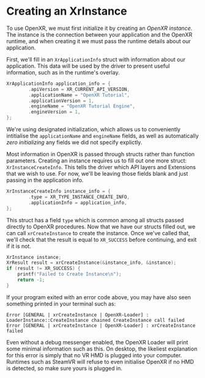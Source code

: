 # Creating an XrInstance

To use OpenXR, we must first initialize it by creating an _OpenXR instance_.
The instance is the connection between your application and the OpenXR runtime, and when
creating it we must pass the runtime details about our application.

First, we'll fill in an `XrApplicationInfo` struct with information about our application. 
This data will be used by the driver to present useful information, such as in the runtime's overlay.

```c
XrApplicationInfo application_info = {
        .apiVersion = XR_CURRENT_API_VERSION,
        .applicationName = "OpenXR Tutorial",
        .applicationVersion = 1,
        .engineName = "OpenXR Tutorial Engine",
        .engineVersion = 1,
};
```

We're using designated initialization, which allows us to conveniently intitialise the
`applicationName` and `engineName` fields, as well as automatically _zero initializing_ any fields
we did not specify explictly.

Most information in OpenXR is passed through structs rather than function parameters. Creating
an instance requires us to fill out one more struct: `XrInstanceCreateInfo`. This tells the driver
which API layers and Extensions that we wish to use. For now, we'll be leaving those fields blank
and just passing in the application info.

```c
XrInstanceCreateInfo instance_info = {
        .type = XR_TYPE_INSTANCE_CREATE_INFO,
        .applicationInfo = application_info,
};
```

This struct has a field `type` which is common among all structs passed directly to OpenXR procedures.
Now that we have our structs filled out, we can call `xrCreateInstance` to create the instance. Once
we've called that, we'll check that the result is equal to `XR_SUCCESS` before continuing, and exit
if it is not.

```c
XrInstance instance;
XrResult result = xrCreateInstance(&instance_info, &instance);
if (result != XR_SUCCESS) {
    printf("Failed to Create Instance\n");
    return -1;
}
```

If your program exited with an error code above, you may have also seen something printed in your
terminal such as:

```
Error [GENERAL | xrCreateInstance | OpenXR-Loader] : LoaderInstance::CreateInstance chained CreateInstance call failed
Error [GENERAL | xrCreateInstance | OpenXR-Loader] : xrCreateInstance failed
```

Even without a debug messenger enabled, the OpenXR Loader will print some minimal information such
as this. On desktop, the likeliest explanation for this error is simply that no VR HMD is plugged
into your computer. Runtimes such as SteamVR will refuse to even initialise OpenXR if no HMD is
detected, so make sure yours is plugged in.